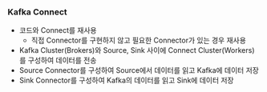 ### Kafka Connect
- 코드와 Connect를 재사용
  - 직접 Connector를 구현하지 않고 필요한 Connector가 있는 경우 재사용
- Kafka Cluster(Brokers)와 Source, Sink 사이에 Connect Cluster(Workers)를 구성하여 데이터를 전송
- Source Connector를 구성하여 Source에서 데이터를 읽고 Kafka에 데이터 저장
- Sink Connector를 구성하여 Kafka의 데이터를 읽고 Sink에 데이터 저장